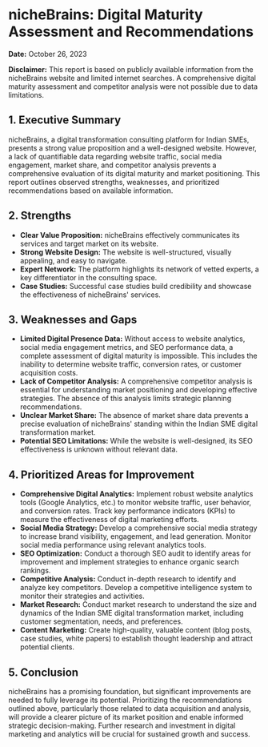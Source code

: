 # nicheBrains: Digital Maturity Assessment and Recommendations

**Date:** October 26, 2023

**Disclaimer:** This report is based on publicly available information from the nicheBrains website and limited internet searches.  A comprehensive digital maturity assessment and competitor analysis were not possible due to data limitations.


## 1. Executive Summary

nicheBrains, a digital transformation consulting platform for Indian SMEs, presents a strong value proposition and a well-designed website. However, a lack of quantifiable data regarding website traffic, social media engagement, market share, and competitor analysis prevents a comprehensive evaluation of its digital maturity and market positioning. This report outlines observed strengths, weaknesses, and prioritized recommendations based on available information.


## 2. Strengths

* **Clear Value Proposition:** nicheBrains effectively communicates its services and target market on its website.
* **Strong Website Design:** The website is well-structured, visually appealing, and easy to navigate.
* **Expert Network:** The platform highlights its network of vetted experts, a key differentiator in the consulting space.
* **Case Studies:**  Successful case studies build credibility and showcase the effectiveness of nicheBrains' services.


## 3. Weaknesses and Gaps

* **Limited Digital Presence Data:**  Without access to website analytics, social media engagement metrics, and SEO performance data, a complete assessment of digital maturity is impossible.  This includes the inability to determine website traffic, conversion rates, or customer acquisition costs.
* **Lack of Competitor Analysis:** A comprehensive competitor analysis is essential for understanding market positioning and developing effective strategies.  The absence of this analysis limits strategic planning recommendations.
* **Unclear Market Share:**  The absence of market share data prevents a precise evaluation of nicheBrains' standing within the Indian SME digital transformation market.
* **Potential SEO Limitations:** While the website is well-designed, its SEO effectiveness is unknown without relevant data.


## 4. Prioritized Areas for Improvement

* **Comprehensive Digital Analytics:** Implement robust website analytics tools (Google Analytics, etc.) to monitor website traffic, user behavior, and conversion rates. Track key performance indicators (KPIs) to measure the effectiveness of digital marketing efforts.
* **Social Media Strategy:** Develop a comprehensive social media strategy to increase brand visibility, engagement, and lead generation.  Monitor social media performance using relevant analytics tools.
* **SEO Optimization:** Conduct a thorough SEO audit to identify areas for improvement and implement strategies to enhance organic search rankings.
* **Competitive Analysis:** Conduct in-depth research to identify and analyze key competitors.  Develop a competitive intelligence system to monitor their strategies and activities.
* **Market Research:** Conduct market research to understand the size and dynamics of the Indian SME digital transformation market, including customer segmentation, needs, and preferences.
* **Content Marketing:** Create high-quality, valuable content (blog posts, case studies, white papers) to establish thought leadership and attract potential clients.


## 5. Conclusion

nicheBrains has a promising foundation, but significant improvements are needed to fully leverage its potential.  Prioritizing the recommendations outlined above, particularly those related to data acquisition and analysis, will provide a clearer picture of its market position and enable informed strategic decision-making.  Further research and investment in digital marketing and analytics will be crucial for sustained growth and success.